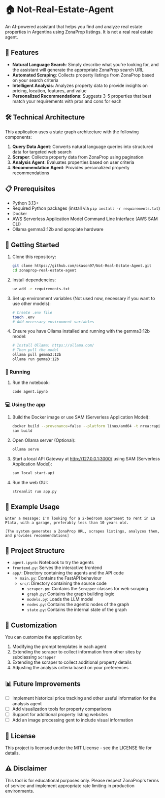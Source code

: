 # 🏠 Not-Real-Estate-Agent

An AI-powered assistant that helps you find and analyze real estate properties in Argentina using ZonaProp listings. It is not a real real estate agent.

## 🌟 Features

- **Natural Language Search**: Simply describe what you're looking for, and the assistant will generate the appropriate ZonaProp search URL
- **Automated Scraping**: Collects property listings from ZonaProp based on your search criteria
- **Intelligent Analysis**: Analyzes property data to provide insights on pricing, location, features, and value
- **Personalized Recommendations**: Suggests 3-5 properties that best match your requirements with pros and cons for each

## 🛠️ Technical Architecture

This application uses a state graph architecture with the following components:

1. **Query Data Agent**: Converts natural language queries into structured data for targeted web search
2. **Scraper**: Collects property data from ZonaProp using pagination
3. **Analysis Agent**: Evaluates properties based on user criteria
4. **Recommendation Agent**: Provides personalized property recommendations

## 📋 Prerequisites

- Python 3.13+
- Required Python packages (install via `pip install -r requirements.txt`)
- Docker
- AWS Serverless Application Model Command Line Interface (AWS SAM CLI) 
- Ollama gemma3:12b and apropiate hardware

## 🚀 Getting Started

1. Clone this repository:
   ```bash
   git clone https://github.com/okason97/Not-Real-Estate-Agent.git
   cd zonaprop-real-estate-agent
   ```

2. Install dependencies:
   ```bash
   uv add -r requirements.txt
   ```

3. Set up environment variables (Not used now, necessary if you want to use other models):
   ```bash
   # Create .env file
   touch .env
   # Add necessary environment variables
   ```

4. Ensure you have Ollama installed and running with the gemma3:12b model:
   ```bash
   # Install Ollama: https://ollama.com/
   # Then pull the model
   ollama pull gemma3:12b
   ollama run gemma3:12b
   ```

### 🏃 Running

1. Run the notebook:
   ```bash
   code agent.ipynb
   ```

### 💻 Using the app

1. Build the Docker image or use SAM (Serverless Application Model):
   ```bash
   docker build --provenance=false --platform linux/amd64 -t nrea:rapid-x86_64 .
   sam build
   ```

2. Open Ollama server (Optional):
   ```bash
   ollama serve
   ```

2. Start a local API Gateway at http://127.0.0.1:3000/ using SAM (Serverless Application Model):
   ```bash
   sam local start-api
   ```

2. Run the web GUI:
   ```bash
   streamlit run app.py
   ```

## 💬 Example Usage

```
Enter a message: I'm looking for a 2-bedroom apartment to rent in La Plata, with a garage, preferably less than 10 years old.

[The system generates a ZonaProp URL, scrapes listings, analyzes them, and provides recommendations]
```

## 📁 Project Structure

- `agent.ipynb`: Notebook to try the agents
- `frontend.py`: Serves the interactive frontend
- `app/`: Directory containing the agents and the API code
  - `main.py`: Contains the FastAPI behaviour 
  - `src/`: Directory containing the source code
    - `scraper.py`: Contains the `Scrapper` classes for web scraping
    - `graph.py`: Contains the graph building logic
    - `models.py`: Loads the LLM model
    - `nodes.py`: Contains the agentic nodes of the graph
    - `state.py`: Contains the internal state of the graph

## 🔧 Customization

You can customize the application by:

1. Modifying the prompt templates in each agent
2. Extending the scraper to collect information from other sites by subclassing `Scrapper`
3. Extending the scraper to collect additional property details
4. Adjusting the analysis criteria based on your preferences

## 📊 Future Improvements

- [ ] Implement historical price tracking and other useful information for the analysis agent
- [ ] Add visualization tools for property comparisons
- [ ] Support for additional property listing websites
- [ ] Add an image processing gent to include visual information

## 📄 License

This project is licensed under the MIT License - see the LICENSE file for details.

## ⚠️ Disclaimer

This tool is for educational purposes only. Please respect ZonaProp's terms of service and implement appropriate rate limiting in production environments.
